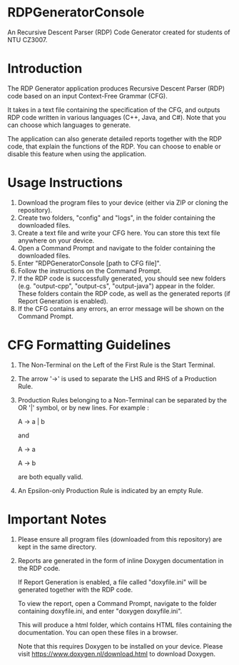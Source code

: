 # RDPGeneratorConsole
An Recursive Descent Parser (RDP) Code Generator created for students of NTU CZ3007.

# Introduction
The RDP Generator application produces Recursive Descent Parser (RDP) code based on an input Context-Free Grammar (CFG).

It takes in a text file containing the specification of the CFG, and outputs RDP code written in various languages (C++, Java, and C#). Note that you can choose which languages to generate.

The application can also generate detailed reports together with the RDP code, that explain the functions of the RDP. You can choose to enable or disable this feature when using the application.

# Usage Instructions
1. Download the program files to your device (either via ZIP or cloning the repository).
2. Create two folders, "config" and "logs", in the folder containing the downloaded files.
3. Create a text file and write your CFG here. You can store this text file anywhere on your device.
4. Open a Command Prompt and navigate to the folder containing the downloaded files.
5. Enter "RDPGeneratorConsole [path to CFG file]".
6. Follow the instructions on the Command Prompt.
7. If the RDP code is successfully generated, you should see new folders (e.g. "output-cpp", "output-cs", "output-java") appear in the folder. These folders contain the RDP code, as well as the generated reports (if Report Generation is enabled).
8. If the CFG contains any errors, an error message will be shown on the Command Prompt.
  
# CFG Formatting Guidelines
1. The Non-Terminal on the Left of the First Rule is the Start Terminal.
2. The arrow '->' is used to separate the LHS and RHS of a Production Rule.
3. Production Rules belonging to a Non-Terminal can be separated by the OR '|' symbol, or by new lines. For example :
  
   A -> a | b
  
   and
  
   A -> a
   
   A -> b
  
   are both equally valid.
  
4. An Epsilon-only Production Rule is indicated by an empty Rule.
  
# Important Notes
1. Please ensure all program files (downloaded from this repository) are kept in the same directory.
2. Reports are generated in the form of inline Doxygen documentation in the RDP code.
  
   If Report Generation is enabled, a file called "doxyfile.ini" will be generated together with the RDP code.
  
   To view the report, open a Command Prompt, navigate to the folder containing doxyfile.ini, and enter "doxygen doxyfile.ini".
  
   This will produce a html folder, which contains HTML files containing the documentation. You can open these files in a browser.
  
   Note that this requires Doxygen to be installed on your device. Please visit https://www.doxygen.nl/download.html to download Doxygen.
